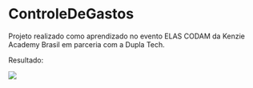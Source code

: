 # ControleDeGastos
Projeto realizado como aprendizado no evento ELAS CODAM da Kenzie Academy Brasil em parceria com a Dupla Tech.

Resultado:

<img src = https://user-images.githubusercontent.com/106279272/180285775-d2774853-35a0-4ac8-b8a2-4d5e2015b655.png>
